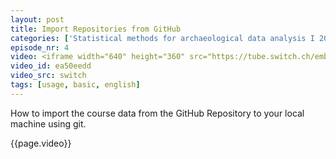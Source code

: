 ```yaml
---
layout: post
title: Import Repositories from GitHub
categories: ['Statistical methods for archaeological data analysis I 2019']
episode_nr: 4
video: <iframe width="640" height="360" src="https://tube.switch.ch/embed/ea50eedd" frameborder="0" webkitallowfullscreen mozallowfullscreen allowfullscreen></iframe>
video_id: ea50eedd
video_src: switch
tags: [usage, basic, english]
---
```


How to import the course data from the GitHub Repository to your local machine using git.
<!--more-->
{{page.video}}
